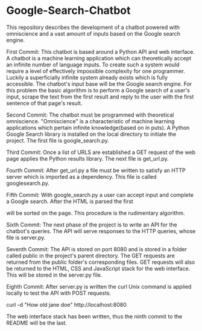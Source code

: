 # Google-Search-Chatbot
This repository describes the development of a chatbot powered with omniscience and a vast amount of inputs based on the Google search engine.

First Commit:
This chatbot is based around a Python API and web interface. A chatbot is a machine learning application which can theoretically accept an infinite number of language inputs. To create such a system would require a level of effectively impossible complexity for one programmer. Luckily a superficially infinite system already exists which is fully accessible. The chatbot's input base will be the Google search engine. For this problem the basic algorithm is to perform a Google search of a user's input, scrape the text from the first result and reply to the user with the first sentence of that page's result.

Second Commit:
The chatbot must be programmed with theoretical omniscience. "Omniscience" is a characteristic of machine learning applications which pertain infinite knowledge(based on in
puts). A Python Google Search library is installed on the local directory to initiate the project. The first file is google_search.py.

Third Commit:
Once a list of URLS are established a GET request of the web page applies the Python results library. The next file is get_url.py.

Fourth Commit:
After get_url.py a file must be written to satisfy an HTTP server which is imported as a dependency. This file is called googlesearch.py.

Fifth Commit:
With google_search.py a user can accept input and complete a Google search. After the HTML is parsed the first <p> will be sorted on the page. This procedure is the rudimentary algorithm.
  
Sixth Commit:
The next phase of the project is to write an API for the chatbot's queries. The API will serve responses to the HTTP queries, whose file is server.py.

Seventh Commit:
The API is stored on port 8080 and is stored in a folder called public in the project's parent directory. The GET requests are returned from the public folder's corresponding files. GET requests will also be returned to the HTML, CSS and JavaScript stack for the web interface. This will be stored in the server.py file.
  
Eighth Commit:
After server.py is written the curl Unix command is applied locally to test the API with POST requests.
  
curl -d "How old jane doe" http://localhost:8080

The web interface stack has been written, thus the ninth commit to the README will be the last.
